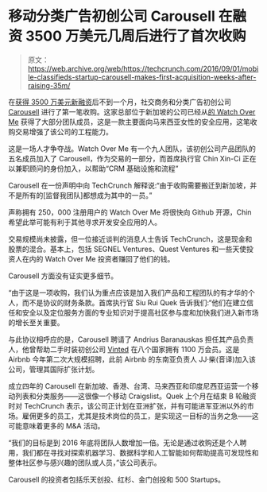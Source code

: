 # 移动分类广告初创公司 Carousell 在融资 3500 万美元几周后进行了首次收购

> 原文：<https://web.archive.org/web/https://techcrunch.com/2016/09/01/mobile-classifieds-startup-carousell-makes-first-acquisition-weeks-after-raising-35m/>

在[获得 3500 万美元新融资](https://web.archive.org/web/20230404224325/https://techcrunch.com/2016/08/01/southeast-asia-based-carousell-raises-35m-for-its-social-commerce-app/)后不到一个月，社交商务和分类广告初创公司 [Carousell](https://web.archive.org/web/20230404224325/https://carousell.com/app/) 进行了第一笔收购。这家总部位于新加坡的公司已经从[的 Watch Over Me](https://web.archive.org/web/20230404224325/http://www.watchovermeapp.com/) 获得了大部分团队成员，这是一款主要面向马来西亚女性的安全应用，这笔收购交易增强了该公司的工程能力。

这是一场人才争夺战。Watch Over Me 有一个九人团队，该初创公司产品团队的五名成员加入了 Carousell，作为交易的一部分，而首席执行官 Chin Xin-Ci 正在以兼职顾问的身份加入，以帮助“CRM 基础设施和流程”

Carousell 在一份声明中向 TechCrunch 解释说:“由于收购需要搬迁到新加坡，并不是所有的[监督我团队]都想成为其中的一员。”

声称拥有 250，000 注册用户的 Watch Over Me 将很快向 Github 开源，Chin 希望此举可能有利于其他寻求开发安全应用的人。

交易规模尚未披露，但一位接近谈判的消息人士告诉 TechCrunch，这是现金和股票的混合。基本上，包括 SEGNEL Ventures、Quest Ventures 和一些天使投资人在内的 Watch Over Me 投资者赚回了他们的钱。

Carousell 方面没有证实更多细节。

“由于这是一项收购，我们认为重点应该是加入我们产品和工程团队的有才华的个人，而不是协议的财务条款。首席执行官 Siu Rui Quek 告诉我们:“他们在建立信任和安全以及定位服务方面的专业知识对于提高社区参与度和加快我们进入新市场的增长至关重要。

与此协议相呼应的是，Carousell 聘请了 Andrius Baranauskas 担任其产品负责人，他曾帮助二手时装初创公司 [Vinted](https://web.archive.org/web/20230404224325/https://www.vinted.com/) 在八个国家拥有 1100 万会员。这是 Airbnb 今年第二次大规模招聘，此前 Airbnb 的东南亚负责人 JJ·柴(音译)加入该公司，管理其国际扩张计划。

成立四年的 Carousell 在新加坡、香港、台湾、马来西亚和印度尼西亚运营一个移动列表和分类服务——这很像一个移动 Craigslist。Quek 上个月在结束 B 轮融资时对 TechCrunch 表示，该公司正计划在亚洲扩张，并有可能进军亚洲以外的市场。雇佣更多的员工，尤其是技术岗位的员工，是实现这一目标的当务之急——这可能意味着更多的 M&A 活动。

“我们的目标是到 2016 年底将团队人数增加一倍。无论是通过收购还是个人聘用，我们都在寻找对探索机器学习、数据科学和人工智能如何帮助提高可发现性和整体社区参与感兴趣的团队或人员，”该公司表示。

Carousell 的投资者包括乐天创投、红杉、金门创投和 500 Startups。
